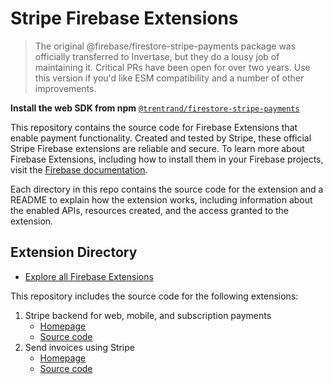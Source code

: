 # Stripe Firebase Extensions

> The original @firebase/firestore-stripe-payments package was officially transferred to Invertase, but they do a lousy job of maintaining it. Critical PRs have been open for over two years.
> Use this version if you'd like ESM compatibility and a number of other improvements.

**Install the web SDK from npm** [`@trentrand/firestore-stripe-payments`](https://www.npmjs.com/package/@trentrand/firestore-stripe-payments)

This repository contains the source code for Firebase Extensions that enable payment functionality. Created and tested by Stripe, these official Stripe Firebase extensions are reliable and secure. To learn more about Firebase Extensions, including how to install them in your Firebase projects, visit the [Firebase documentation](https://firebase.google.com/docs/extensions).

Each directory in this repo contains the source code for the extension and a README to explain how the extension works, including information about the enabled APIs, resources created, and the access granted to the extension.

## Extension Directory

- [Explore all Firebase Extensions](https://firebase.google.com/products/extensions)

This repository includes the source code for the following extensions:

1. Stripe backend for web, mobile, and subscription payments
    - [Homepage](https://firebase.google.com/products/extensions/firestore-stripe-payments)
    - [Source code](./firestore-stripe-payments)
1. Send invoices using Stripe
    - [Homepage](https://firebase.google.com/products/extensions/firestore-stripe-invoices)
    - [Source code](./firestore-stripe-invoices)
